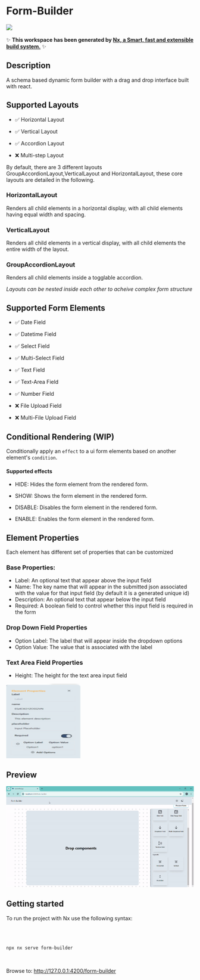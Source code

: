 # Form-Builder

  

<a  alt="Nx logo"  href="https://nx.dev"  target="_blank"  rel="noreferrer"><img  src="https://raw.githubusercontent.com/nrwl/nx/master/images/nx-logo.png"  width="45"></a>

  

✨ **This workspace has been generated by [Nx, a Smart, fast and extensible build system.](https://nx.dev)** ✨

  

## Description

  

A schema based dynamic form builder with a drag and drop interface built with react.

  

## Supported Layouts

  

- :white_check_mark: Horizontal Layout

  

- :white_check_mark: Vertical Layout

  

- :white_check_mark: Accordion Layout

  

- :x: Multi-step Layout

  

By default, there are 3 different layouts GroupAccordionLayout,VerticalLayout and HorizontalLayout, these core layouts are detailed in the following.

  

### HorizontalLayout

  

Renders all child elements in a horizontal display, with all child elements having equal width and spacing.

  

### VerticalLayout

  

Renders all child elements in a vertical display, with all child elements the entire width of the layout.

  

### GroupAccordionLayout

  

Renders all child elements inside a togglable accordion.

  

<em>Layouts can be nested inside each other to acheive complex form structure</em>

  

## Supported Form Elements

  

- :white_check_mark: Date Field

  

- :white_check_mark: Datetime Field

  

- :white_check_mark: Select Field

  

- :white_check_mark: Multi-Select Field

  

- :white_check_mark: Text Field

  

- :white_check_mark: Text-Area Field

  

- :white_check_mark: Number Field

  

- :x: File Upload Field

  

- :x: Multi-File Upload Field

  

## Conditional Rendering (WIP)

  

Conditionally apply an `effect` to a ui form elements based on another element's `condition`.

  

#### Supported effects

  

- HIDE: Hides the form element from the rendered form.

- SHOW: Shows the form element in the rendered form.

- DISABLE: Disables the form element in the rendered form.

- ENABLE: Enables the form element in the rendered form.

  
## Element Properties
Each element has different set of properties that can be customized
### Base Properties:

 - Label: An optional text that appear above the input field
 - Name: The key name that will appear in the submitted json associated with the value for that input field (by default it is a generated unique id)
 - Description: An optional text that appear below the input field
 - Required: A boolean field to control whether this input field is required in the form
 ### Drop Down Field Properties
 
 - Option Label: The label that will appear inside the dropdown options
 - Option Value: The value that is associated with the label
### Text Area Field Properties
 - Height: The height for the text area input field

<img src="./drop-down-properties.png" alt="Drop Down Properties" width="200" height="200">

## Preview

![demo](./demo.gif)

  

## Getting started

  

To run the project with Nx use the following syntax:

  

```

  

npx nx serve form-builder

  

```

  

Browse to: http://127.0.0.1:4200/form-builder